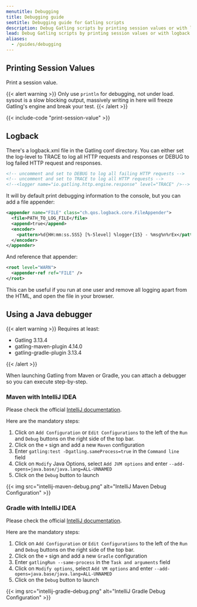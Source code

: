 ```yaml
---
menutitle: Debugging 
title: Debugging guide
seotitle: Debugging guide for Gatling scripts
description: Debug Gatling scripts by printing session values or with logback.
lead: Debug Gatling scripts by printing session values or with logback.
aliases:
  - /guides/debugging
---
```


## Printing Session Values

Print a session value.

{{< alert warning >}}
Only use `println` for debugging, not under load.
sysout is a slow blocking output, massively writing in here will freeze Gatling's engine and break your test.
{{< /alert >}}

{{< include-code "print-session-value" >}}

## Logback

There's a logback.xml file in the Gatling conf directory.
You can either set the log-level to TRACE to log all HTTP requests and responses or DEBUG to log failed HTTP request and responses.

```xml
<!-- uncomment and set to DEBUG to log all failing HTTP requests -->
<!-- uncomment and set to TRACE to log all HTTP requests -->
<!--<logger name="io.gatling.http.engine.response" level="TRACE" />-->
```

It will by default print debugging information to the console, but you can add a file appender:

```xml
<appender name="FILE" class="ch.qos.logback.core.FileAppender">
  <file>PATH_TO_LOG_FILE</file>
  <append>true</append>
  <encoder>
    <pattern>%d{HH:mm:ss.SSS} [%-5level] %logger{15} - %msg%n%rEx</pattern>
  </encoder>
</appender>
```

And reference that appender:

```xml
<root level="WARN">
  <appender-ref ref="FILE" />
</root>
```

This can be useful if you run at one user and remove all logging apart from the HTML, and open the file in your browser.

## Using a Java debugger

{{< alert warning >}}
Requires at least:

* Gatling 3.13.4
* gatling-maven-plugin 4.14.0
* gatling-gradle-plugin 3.13.4

{{< /alert >}}

When launching Gatling from Maven or Gradle, you can attach a debugger so you can execute step-by-step.

### Maven with IntelliJ IDEA

Please check the official [IntelliJ documentation](https://www.jetbrains.com/help/idea/run-debug-configuration-maven.html).

Here are the mandatory steps:

1. Click on `Add Configuration` or `Edit Configurations` to the left of the `Run` and `Debug` buttons on the right side of the top bar.
2. Click on the `+` sign and add a new `Maven` configuration
3. Enter `gatling:test -Dgatling.sameProcess=true` in the `Command line` field
4. Click on `Modify` Java Options, select `Add JVM options` and enter `--add-opens=java.base/java.lang=ALL-UNNAMED`
5. Click on the `Debug` button to launch

{{< img src="intellij-maven-debug.png" alt="IntelliJ Maven Debug Configuration" >}}

### Gradle with IntelliJ IDEA

Please check the official [IntelliJ documentation](https://www.jetbrains.com/help/idea/run-debug-gradle.html).

Here are the mandatory steps:

1. Click on `Add Configuration` or `Edit Configurations` to the left of the `Run` and `Debug` buttons on the right side of the top bar.
2. Click on the `+` sign and add a new `Gradle` configuration
3. Enter `gatlingRun --same-process` in the `Task and arguments` field
4. Click on `Modify options`, select `Add VM options` and enter `--add-opens=java.base/java.lang=ALL-UNNAMED`
5. Click on the `Debug` button to launch

{{< img src="intellij-gradle-debug.png" alt="IntelliJ Gradle Debug Configuration" >}}
